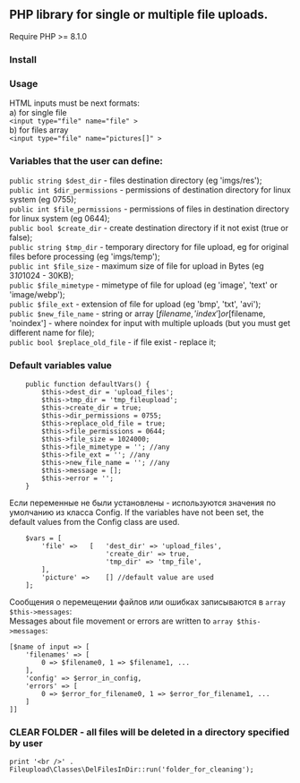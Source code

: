## PHP library for single or multiple file uploads.
Require PHP >= 8.1.0   

### Install


### Usage
HTML inputs must be next formats:   
a) for single file   
``` <input type="file" name="file" > ```   
b) for files array        
``` <input type="file" name="pictures[]" > ```  
### Variables that the user can define:   
`public string $dest_dir` - files destination directory (eg 'imgs/res');   
`public int $dir_permissions` - permissions of destination directory for linux system (eg 0755);   
`public int $file_permissions` - permissions of files in destination directory for linux system (eg 0644);   
`public bool $create_dir` - create destination directory if it not exist (true or false);  
`public string $tmp_dir` - temporary directory for file upload, eg for original files before processing (eg 'imgs/temp');   
`public int $file_size` - maximum size of file for upload in Bytes (eg 3*10*1024 - 30KB);   
`public $file_mimetype` - mimetype of file for upload (eg 'image', 'text' or 'image/webp');   
`public $file_ext` - extension of file for upload (eg 'bmp', 'txt', 'avi');   
`public $new_file_name` - string or array [$filename, 'index'] or [$filename, 'noindex'] - where noindex for input with multiple uploads (but you must get different name for file);   
`public bool $replace_old_file` - if file exist - replace it;   

### Default variables value   
```
    public function defaultVars() {
        $this->dest_dir = 'upload_files';
        $this->tmp_dir = 'tmp_fileupload';
        $this->create_dir = true;
        $this->dir_permissions = 0755;
        $this->replace_old_file = true;
        $this->file_permissions = 0644;
        $this->file_size = 1024000;
        $this->file_mimetype = ''; //any
        $this->file_ext = ''; //any
        $this->new_file_name = ''; //any
        $this->message = [];
        $this->error = '';
    }
```   

Если переменные не были установлены - используются значения по умолчанию из класса Config. 
If the variables have not been set, the default values from the Config class are used. 
```
	$vars = [
		'file' => 	[	'dest_dir' => 'upload_files',
						'create_dir' => true,
						'tmp_dir' => 'tmp_file',
		],
		'picture' => 	[] //default value are used
	];
```   

Сообщения о перемещении файлов или ошибках записываются в `array $this->messages`:   
Messages about file movement or errors are written to `array $this->messages`:       
```
[$name of input => [
    'filenames' => [
        0 => $filename0, 1 => $filename1, ...
    ],
    'config' => $error_in_config,
    'errors' => [
        0 => $error_for_filename0, 1 => $error_for_filename1, ...
    ]
]] 
```    

### CLEAR FOLDER - all files will be deleted in a directory specified by user   
`print '<br />' . Fileupload\Classes\DelFilesInDir::run('folder_for_cleaning');`   




 
